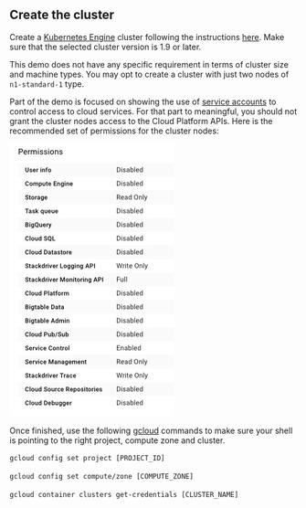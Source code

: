 ## Create the cluster

Create a [Kubernetes Engine](https://cloud.google.com/kubernetes-engine/) cluster following the instructions [here](https://cloud.google.com/kubernetes-engine/docs/quickstart). Make sure that the selected cluster version is 1.9 or later.

This demo does not have any specific requirement in terms of cluster size and machine types. You may opt to create a cluster with just two nodes of `n1-standard-1` type.

Part of the demo is focused on showing the use of [service accounts](https://cloud.google.com/iam/docs/service-accounts) to control access to cloud services. For that part to meaningful, you should not grant the cluster nodes access to the Cloud Platform APIs. Here is the recommended set of permissions for the cluster nodes:

![permissions](./images/permissions.jpg)

Once finished, use the following [gcloud](https://cloud.google.com/sdk/gcloud/) commands to make sure your shell is pointing to the right project, compute zone and cluster.

```
gcloud config set project [PROJECT_ID]

gcloud config set compute/zone [COMPUTE_ZONE]

gcloud container clusters get-credentials [CLUSTER_NAME]
```
